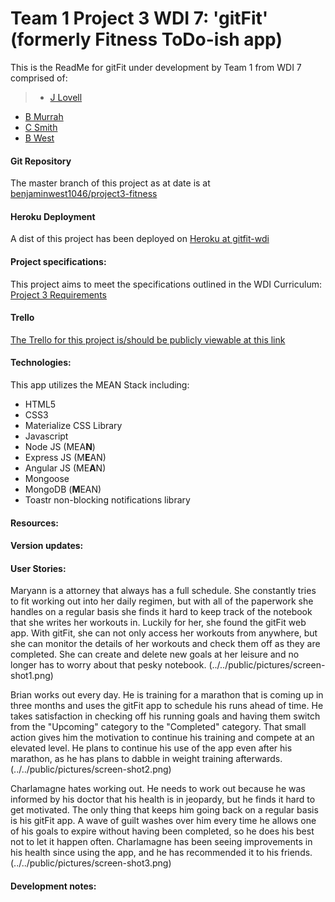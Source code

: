 # Team 1 Project 3 WDI 7: 'gitFit' (formerly Fitness ToDo-ish app)

This is the ReadMe for gitFit under development by Team 1 from WDI 7 comprised of:

>* [J Lovell](https://github.com/joshualyle)
* [B Murrah](https://github.com/airbr)
* [C Smith](https://github.com/coredelle)
* [B West](https://github.com/benjaminwest1046)


#### Git Repository

The master branch of this project as at date is at [benjaminwest1046/project3-fitness](https://github.com/benjaminwest1046/project3-fitness)

#### Heroku Deployment

A dist of this project has been deployed on [Heroku at gitfit-wdi](https://gitfit-wdi.herokuapp.com/)

#### Project specifications:

This project aims to meet the specifications outlined in the WDI Curriculum: [Project 3 Requirements](https://github.com/ATL-WDI-Curriculum/projects/blob/master/project3.md)

#### Trello

[The Trello for this project is/should be publicly viewable at this link](https://trello.com/b/6o7h6Y7U/project3-fitness-todo-ish-app)

#### Technologies:

This app utilizes the MEAN Stack including:

* HTML5
* CSS3
* Materialize CSS Library
* Javascript
* Node JS (MEA**N**)
* Express JS (M**E**AN)
* Angular JS (ME**A**N)
* Mongoose
* MongoDB (**M**EAN)
* Toastr non-blocking notifications library

#### Resources:



#### Version updates:


#### User Stories:

Maryann is a attorney that always has a full schedule. She constantly tries to fit working out into her daily regimen, but with all of the paperwork she handles on a regular basis she finds it hard to keep track of the notebook that she writes her workouts in. Luckily for her, she found the gitFit web app. With gitFit, she can not only access her workouts from anywhere, but she can monitor the details of her workouts and check them off as they are completed. She can create and delete new goals at her leisure and no longer has to worry about that pesky notebook.
(../../public/pictures/screen-shot1.png)


Brian works out every day. He is training for a marathon that is coming up in three months and uses the gitFit app to schedule his runs ahead of time. He takes satisfaction in checking off his running goals and having them switch from the "Upcoming" category to the "Completed" category. That small action gives him the motivation to continue his training and compete at an elevated level. He plans to continue his use of the app even after his marathon, as he has plans to dabble in weight training afterwards.
(../../public/pictures/screen-shot2.png)


Charlamagne hates working out. He needs to work out because he was informed by his doctor that his health is in jeopardy, but he finds it hard to get motivated. The only thing that keeps him going back on a regular basis is his gitFit app. A wave of guilt washes over him every time he allows one of his goals to expire without having been completed, so he does his best not to let it happen often. Charlamagne has been seeing improvements in his health since using the app, and he has recommended it to his friends.
(../../public/pictures/screen-shot3.png)




#### Development notes:

